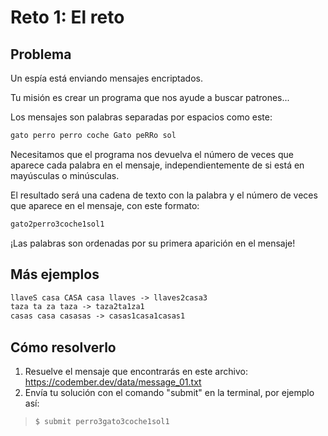 # Reto 1: El reto

## Problema

Un espía está enviando mensajes encriptados.

Tu misión es crear un programa que nos ayude a buscar patrones...

Los mensajes son palabras separadas por espacios como este:

```txt
gato perro perro coche Gato peRRo sol
```

Necesitamos que el programa nos devuelva el número de veces que aparece cada palabra en el mensaje, independientemente de si está en mayúsculas o minúsculas.

El resultado será una cadena de texto con la palabra y el número de veces que aparece en el mensaje, con este formato:

```txt
gato2perro3coche1sol1
```

¡Las palabras son ordenadas por su primera aparición en el mensaje!

## Más ejemplos

```txt
llaveS casa CASA casa llaves -> llaves2casa3
taza ta za taza -> taza2ta1za1
casas casa casasas -> casas1casa1casas1
```

## Cómo resolverlo

1. Resuelve el mensaje que encontrarás en este archivo: <https://codember.dev/data/message_01.txt>
2. Envía tu solución con el comando "submit" en la terminal, por ejemplo así:

> `$ submit perro3gato3coche1sol1`
